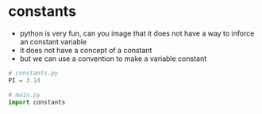 # constants 
- python is very fun, can you image that it does not have a way to inforce an constant variable 
- it does not have a concept of a constant 
- but we can use a convention to make a variable constant

```python
# constants.py
PI = 3.14

# main.py
import constants

